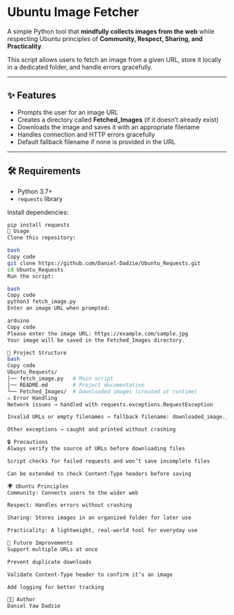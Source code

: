 # Ubuntu Image Fetcher

A simple Python tool that **mindfully collects images from the web** while respecting Ubuntu principles of **Community, Respect, Sharing, and Practicality**.

This script allows users to fetch an image from a given URL, store it locally in a dedicated folder, and handle errors gracefully.

---

## ✨ Features
- Prompts the user for an image URL
- Creates a directory called **Fetched_Images** (if it doesn’t already exist)
- Downloads the image and saves it with an appropriate filename
- Handles connection and HTTP errors gracefully
- Default fallback filename if none is provided in the URL

---

## 🛠 Requirements
- Python 3.7+
- `requests` library

Install dependencies:
```bash
pip install requests
🚀 Usage
Clone this repository:

bash
Copy code
git clone https://github.com/Daniel-Dadzie/Ubuntu_Requests.git
cd Ubuntu_Requests
Run the script:

bash
Copy code
python3 fetch_image.py
Enter an image URL when prompted:

arduino
Copy code
Please enter the image URL: https://example.com/sample.jpg
Your image will be saved in the Fetched_Images directory.

📂 Project Structure
bash
Copy code
Ubuntu_Requests/
│── fetch_image.py   # Main script
│── README.md        # Project documentation
└── Fetched_Images/  # Downloaded images (created at runtime)
⚠️ Error Handling
Network issues → handled with requests.exceptions.RequestException

Invalid URLs or empty filenames → fallback filename: downloaded_image.jpg

Other exceptions → caught and printed without crashing

🔒 Precautions
Always verify the source of URLs before downloading files

Script checks for failed requests and won’t save incomplete files

Can be extended to check Content-Type headers before saving

🌍 Ubuntu Principles
Community: Connects users to the wider web

Respect: Handles errors without crashing

Sharing: Stores images in an organized folder for later use

Practicality: A lightweight, real-world tool for everyday use

📝 Future Improvements
Support multiple URLs at once

Prevent duplicate downloads

Validate Content-Type header to confirm it’s an image

Add logging for better tracking

👨‍💻 Author
Daniel Yaw Dadzie
 

